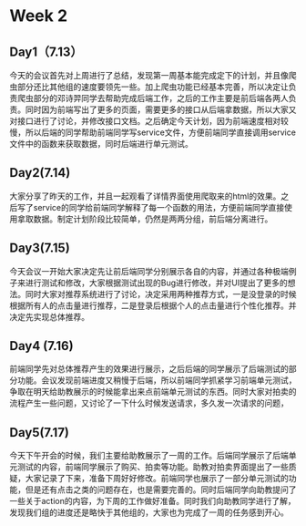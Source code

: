 # Week 2

## Day1（7.13）

今天的会议首先对上周进行了总结，发现第一周基本能完成定下的计划，并且像爬虫部分还比其他组的速度要领先一些。加上爬虫功能已经基本完善，所以决定让负责爬虫部分的邓诗羿同学去帮助完成后端工作，之后的工作主要是前后端各两人负责。同时因为前端写出了更多的页面，需要更多的接口从后端拿数据，所以大家又对接口进行了讨论，并修改接口文档。之后确定今天计划，因为前端速度相对较慢，所以后端的同学帮助前端同学写service文件，方便前端同学直接调用service文件中的函数来获取数据，同时后端进行单元测试。

## Day2(7.14)

大家分享了昨天的工作，并且一起观看了详情界面使用爬取来的html的效果。之后写了service的同学给前端同学解释了每一个函数的用法，方便前端同学直接使用拿取数据。制定计划阶段比较简单，仍然是两两分组，前后端分离进行。

## Day3(7.15)

今天会议一开始大家决定先让前后端同学分别展示各自的内容，并通过各种极端例子来进行测试和修改，大家根据测试出现的Bug进行修改，并对UI提出了更多的想法。同时大家对推荐系统进行了讨论，决定采用两种推荐方式，一是没登录的时候根据所有人的点击量进行推荐，二是登录后根据个人的点击量进行个性化推荐。并决定先实现总体推荐。

## Day4 (7.16)

前端同学先对总体推荐产生的效果进行展示，之后后端的同学展示了后端测试的部分功能。会议发现前端进度又稍慢于后端，所以前端同学抓紧学习前端单元测试，争取在明天给助教展示的时候能拿出来点前端单元测试的东西。同时大家对拍卖的流程产生一些问题，又讨论了一下什么时候发送请求，多久发一次请求的问题，

## Day5(7.17)

今天下午开会的时候，我们主要给助教展示了一周的工作。后端同学展示了后端单元测试的内容，前端同学展示了购买、拍卖等功能。助教对拍卖界面提出了一些质疑，大家记录了下来，准备下周好好修改。前端同学也展示了一部分单元测试的功能，但是还有点击之类的问题存在，也是需要完善的。同时后端同学向助教提问了一些关于action的内容，为下周的工作做好准备。同时我们向助教同学进行了解，发现我们组的进度还是略快于其他组的，大家也为完成了一周的任务感到开心。